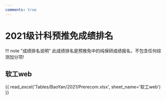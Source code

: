 ```yaml
---
comments: true
---
```

# 2021级计科预推免成绩排名

!!! note "成绩排名说明"
    此成绩排名是预推免中的纯保研成绩报名，不包含任何综测加分项!

## 软工web

{{ read_excel('Tables/BaoYan/2021/Prerecom.xlsx', sheet_name='软工web') }}
